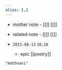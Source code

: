 ```yaml
---
alias: [,]
---
```

- mother note	- [[]] [[]]
- related note - [[]] [[]]

- `2021-08-13`  `16:26`
	- epic [[poetry]]

```query
"mathnavi"
```
